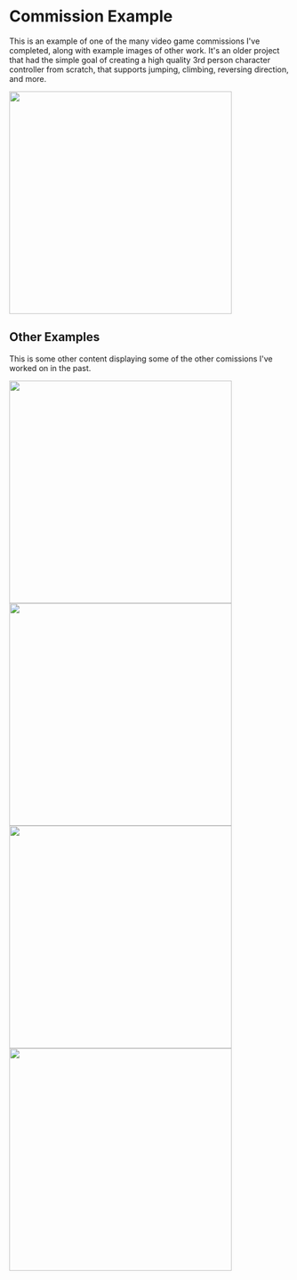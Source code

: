 # Commission Example
 This is an example of one of the many video game commissions I've completed, along with example images of other work. It's an older project that had the simple goal of creating a high quality 3rd person character controller from scratch, that supports jumping, climbing, reversing direction, and more.
 
 <img src="/pics/cameracontroller.gif" width="400">
 
 ## Other Examples
 
 This is some other content displaying some of the other comissions I've worked on in the past.
 
 <img src="/pics/vehiclephys.gif" width="400">
 
 <img src="/pics/rts.gif" width="400">
 
 <img src="/pics/sidescroller.gif" width="400">
 
  <img src="/pics/procgen.gif" width="400">
 
 
